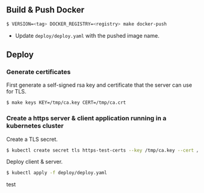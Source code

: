 ## Build & Push Docker

```sh
$ VERSION=<tag> DOCKER_REGISTRY=<registry> make docker-push
```

* Update `deploy/deploy.yaml` with the pushed image name.

## Deploy

### Generate certificates

First generate a self-signed rsa key and certificate that the server can use for TLS.

```sh
$ make keys KEY=/tmp/ca.key CERT=/tmp/ca.crt
```

### Create a https server & client application running in a kubernetes cluster

Create a TLS secret.

```sh
$ kubectl create secret tls https-test-certs --key /tmp/ca.key --cert /tmp/ca.crt
```

Deploy client & server.

```sh
$ kubectl apply -f deploy/deploy.yaml
```

test
